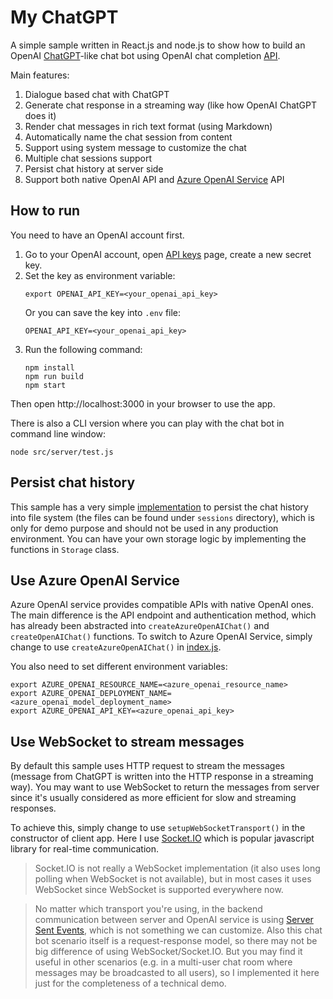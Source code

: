 # My ChatGPT

A simple sample written in React.js and node.js to show how to build an OpenAI [ChatGPT](https://chat.openai.com/)-like chat bot using OpenAI chat completion [API](https://platform.openai.com/docs/guides/chat).

Main features:
1. Dialogue based chat with ChatGPT
2. Generate chat response in a streaming way (like how OpenAI ChatGPT does it)
3. Render chat messages in rich text format (using Markdown)
4. Automatically name the chat session from content
5. Support using system message to customize the chat
6. Multiple chat sessions support
7. Persist chat history at server side
8. Support both native OpenAI API and [Azure OpenAI Service](https://azure.microsoft.com/products/cognitive-services/openai-service) API

## How to run

You need to have an OpenAI account first.

1. Go to your OpenAI account, open [API keys](https://platform.openai.com/account/api-keys) page, create a new secret key.
2. Set the key as environment variable:
   ```
   export OPENAI_API_KEY=<your_openai_api_key>
   ```
   Or you can save the key into `.env` file:
   ```
   OPENAI_API_KEY=<your_openai_api_key>
   ```
3. Run the following command:
   ```
   npm install
   npm run build
   npm start
   ```

Then open http://localhost:3000 in your browser to use the app.

There is also a CLI version where you can play with the chat bot in command line window:
```
node src/server/test.js
```

## Persist chat history

This sample has a very simple [implementation](src/server/storage.js) to persist the chat history into file system (the files can be found under `sessions` directory), which is only for demo purpose and should not be used in any production environment. You can have your own storage logic by implementing the functions in `Storage` class.

## Use Azure OpenAI Service

Azure OpenAI service provides compatible APIs with native OpenAI ones. The main difference is the API endpoint and authentication method, which has already been abstracted into `createAzureOpenAIChat()` and `createOpenAIChat()` functions. To switch to Azure OpenAI Service, simply change to use `createAzureOpenAIChat()` in [index.js](src/server/index.js).

You also need to set different environment variables:
```
export AZURE_OPENAI_RESOURCE_NAME=<azure_openai_resource_name>
export AZURE_OPENAI_DEPLOYMENT_NAME=<azure_openai_model_deployment_name>
export AZURE_OPENAI_API_KEY=<azure_openai_api_key>
```

## Use WebSocket to stream messages

By default this sample uses HTTP request to stream the messages (message from ChatGPT is written into the HTTP response in a streaming way). You may want to use WebSocket to return the messages from server since it's usually considered as more efficient for slow and streaming responses.

To achieve this, simply change to use `setupWebSocketTransport()` in the constructor of client app. Here I use [Socket.IO](https://socket.io) which is popular javascript library for real-time communication.

> Socket.IO is not really a WebSocket implementation (it also uses long polling when WebSocket is not available), but in most cases it uses WebSocket since WebSocket is supported everywhere now.

> No matter which transport you're using, in the backend communication between server and OpenAI service is using [Server Sent Events](https://developer.mozilla.org/en-US/docs/Web/API/Server-sent_events), which is not something we can customize. Also this chat bot scenario itself is a request-response model, so there may not be big difference of using WebSocket/Socket.IO. But you may find it useful in other scenarios (e.g. in a multi-user chat room where messages may be broadcasted to all users), so I implemented it here just for the completeness of a technical demo.
